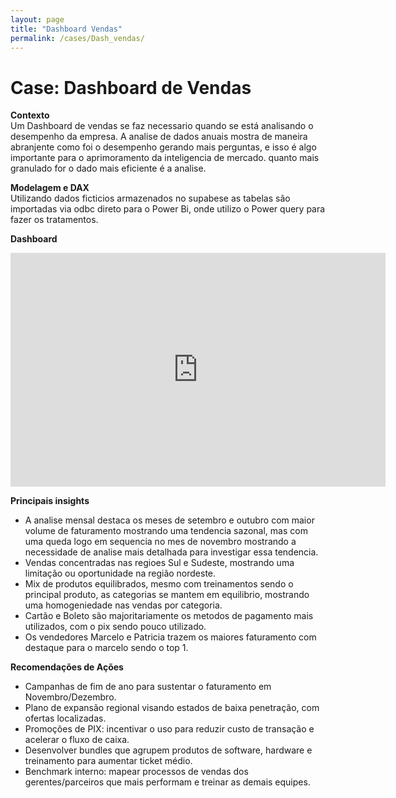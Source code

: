 ```yaml
---
layout: page
title: "Dashboard Vendas"
permalink: /cases/Dash_vendas/
---
```


# Case: Dashboard de Vendas

**Contexto**  
Um Dashboard de vendas se faz necessario quando se está analisando o desempenho da empresa. A analise de dados anuais mostra de maneira abranjente como foi o desempenho gerando mais perguntas, e isso é algo importante para o aprimoramento  da inteligencia de mercado.
quanto mais granulado for o dado mais eficiente é a analise.

**Modelagem e DAX**  
Utilizando dados ficticios armazenados no supabese as tabelas são importadas via odbc direto para o Power Bi, onde utilizo o Power query para fazer os tratamentos.

**Dashboard**  
<iframe title="Dashboard Vendas" width="600" height="373.5" src="https://app.powerbi.com/view?r=eyJrIjoiYmY1NmYzNzQtZmUxNy00M2JkLWFiMDctNzgwMjZkNzYwN2JjIiwidCI6ImQ4Nzc1YTNhLWU4OWEtNGNjZC1hY2NiLTQ0MDg4ODdjMzRlMCJ9" frameborder="0" allowFullScreen="true"></iframe>

**Principais insights**  
- A analise mensal destaca os meses de setembro e outubro com maior volume de faturamento mostrando uma tendencia sazonal, mas com uma queda logo em sequencia no mes de novembro mostrando a necessidade de analise mais detalhada para investigar essa tendencia.
- Vendas concentradas nas regioes Sul e Sudeste, mostrando uma limitação ou oportunidade na região nordeste. 
- Mix de produtos equilibrados, mesmo com treinamentos sendo o principal produto, as categorias se mantem em equilibrio, mostrando uma homogeniedade nas vendas por categoria.
- Cartão e Boleto são majoritariamente os metodos de pagamento mais utilizados, com o pix sendo pouco utilizado.
- Os vendedores Marcelo e Patricia trazem os maiores faturamento com destaque para o marcelo  sendo o top 1.

**Recomendações de Ações**
- Campanhas de fim de ano para sustentar o faturamento em Novembro/Dezembro.
- Plano de expansão regional visando estados de baixa penetração, com ofertas localizadas.
- Promoções de PIX: incentivar o uso para reduzir custo de transação e acelerar o fluxo de caixa.
- Desenvolver bundles que agrupem produtos de software, hardware e treinamento para aumentar ticket médio.
- Benchmark interno: mapear processos de vendas dos gerentes/parceiros que mais performam e treinar as demais equipes.   
